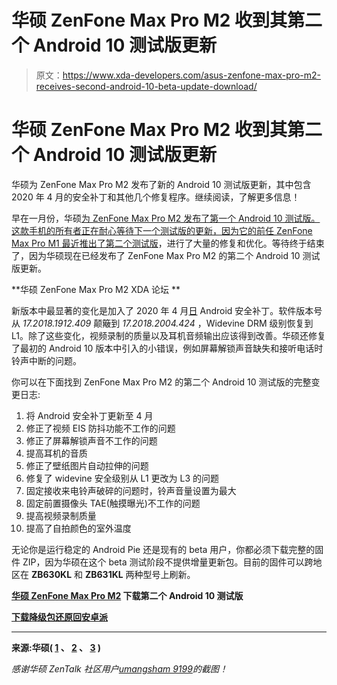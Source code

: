 # 华硕 ZenFone Max Pro M2 收到其第二个 Android 10 测试版更新

> 原文：<https://www.xda-developers.com/asus-zenfone-max-pro-m2-receives-second-android-10-beta-update-download/>

# 华硕 ZenFone Max Pro M2 收到其第二个 Android 10 测试版更新

华硕为 ZenFone Max Pro M2 发布了新的 Android 10 测试版更新，其中包含 2020 年 4 月的安全补丁和其他几个修复程序。继续阅读，了解更多信息！

早在一月份，华硕[为 ZenFone Max Pro M2 发布了第一个 Android 10 测试版。这款手机的所有者正在耐心等待下一个测试版的更新，因为它的前任 ZenFone Max Pro M1 最近](https://www.xda-developers.com/android-10-beta-asus-zenfone-max-pro-m2/)[推出了第二个测试版](https://www.xda-developers.com/asus-zenfone-max-pro-m1-android-10-beta-april-2020-security-patches/)，进行了大量的修复和优化。等待终于结束了，因为华硕现在已经发布了 ZenFone Max Pro M2 的第二个 Android 10 测试版更新。

**华硕 ZenFone Max Pro M2 XDA 论坛 **

新版本中最显著的变化是加入了 2020 年 4 月[日](https://www.xda-developers.com/google-april-2020-android-security-bulletin-patches-pixel-4-3-3a-2-xl/) Android 安全补丁。软件版本号从 *17.2018.1912.409* 颠簸到 *17.2018.2004.424* ，Widevine DRM 级别恢复到 L1。除了这些变化，视频录制的质量以及耳机音频输出应该得到改善。华硕还修复了最初的 Android 10 版本中引入的小错误，例如屏幕解锁声音缺失和接听电话时铃声中断的问题。

你可以在下面找到 ZenFone Max Pro M2 的第二个 Android 10 测试版的完整变更日志:

1.  将 Android 安全补丁更新至 4 月
2.  修正了视频 EIS 防抖功能不工作的问题
3.  修正了屏幕解锁声音不工作的问题
4.  提高耳机的音质
5.  修正了壁纸图片自动拉伸的问题
6.  修复了 widevine 安全级别从 L1 更改为 L3 的问题
7.  固定接收来电铃声破碎的问题时，铃声音量设置为最大
8.  固定前置摄像头 TAE(触摸曝光)不工作的问题
9.  提高视频录制质量
10.  提高了自拍颜色的室外温度

无论你是运行稳定的 Android Pie 还是现有的 beta 用户，你都必须下载完整的固件 ZIP，因为华硕在这个 beta 测试阶段不提供增量更新包。目前的固件可以跨地区在 **ZB630KL** 和 **ZB631KL** 两种型号上刷新。

**[华硕 ZenFone Max Pro M2](https://dlcdnets.asus.com/pub/ASUS/ZenFone/ZB631KL/UL-ASUS_X01BD-WW-17.2018.2004.424-user.zip) 下载第二个 Android 10 测试版**

**[下载降级包还原回安卓派](https://dlcdnets.asus.com/pub/ASUS/ZenFone/ZB631KL/UL-ASUS_X01BD-WW-16.2017.1912.072.999-user.zip)**

* * *

**来源:华硕( [1](https://zentalk.asus.com/en/discussion/29017/200525-zenfone-max-pro-m2-zb631kl-ww-17-2018-2004-424) 、 [2](https://zentalk.asus.com/en/discussion/29019/200525-zenfone-max-pro-m2-zb630kl-in-17-2018-2004-424) 、 [3](https://zentalk.asus.com/en/discussion/29018/200525-zenfone-max-pro-m2-zb631kl-ru-17-2018-2004-424) )**

*感谢华硕 ZenTalk 社区用户[umangsham 9199](https://zentalk.asus.com/en/discussion/28965/asus-zenfone-max-pro-m2-android-10-stable-devloper-version-update-released)的截图！*